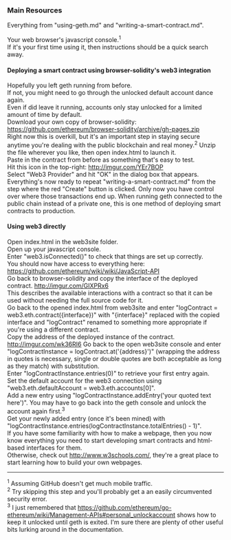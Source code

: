 ### Main Resources

Everything from "using-geth.md" and "writing-a-smart-contract.md".

Your web browser's javascript console.<sup>1</sup>  
If it's your first time using it, then instructions should be a quick search away.


#### Deploying a smart contract using browser-solidity's web3 integration

Hopefully you left geth running from before.  
If not, you might need to go through the unlocked default account dance again.  
Even if did leave it running, accounts only stay unlocked for a limited amount of time by default.  
Download your own copy of browser-solidity: https://github.com/ethereum/browser-solidity/archive/gh-pages.zip  
Right now this is overkill, but it's an important step in staying secure anytime you're dealing with the public blockchain and real money.<sup>2</sup>
Unzip the file wherever you like, then open index.html to launch it.  
Paste in the contract from before as something that's easy to test.  
Hit this icon in the top-right: http://imgur.com/YEr7BOP  
Select "Web3 Provider" and hit "OK" in the dialog box that appears.  
Everything's now ready to repeat "writing-a-smart-contract.md" from the step where the red "Create" button is clicked. Only now you have control over where those transactions end up. When running geth connected to the public chain instead of a private one, this is one method of deploying smart contracts to production.

#### Using web3 directly

Open index.html in the web3site folder.  
Open up your javascript console.  
Enter "web3.isConnected()" to check that things are set up correctly.  
You should now have access to everything here: https://github.com/ethereum/wiki/wiki/JavaScript-API  
Go back to browser-solidity and copy the interface of the deployed contract.  http://imgur.com/GIXPRx6  
This describes the available interactions with a contract so that it can be used without needing the full source code for it.  
Go back to the opened index.html from web3site and enter "logContract = web3.eth.contract({interface})" with "{interface}" replaced with the copied interface and "logContract" renamed to something more appropriate if you're using a different contract.  
Copy the address of the deployed instance of the contract. http://imgur.com/wk36RI6
Go back to the open web3site console and enter "logContractInstance = logContract.at('{address}')" (wrapping the address in quotes is necessary, single or double quotes are both acceptable as long as they match) with substitution.  
Enter "logContractInstance.entries(0)" to retrieve your first entry again.  
Set the default account for the web3 connection using "web3.eth.defaultAccount = web3.eth.accounts[0]".  
Add a new entry using "logContractInstance.addEntry('your quoted text here')". You may have to go back into the geth console and unlock the account again first.<sup>3</sup>  
Get your newly added entry (once it's been mined) with "logContractInstance.entries(logContractInstance.totalEntries() - 1)".  
If you have some familiarity with how to make a webpage, then you now know everything you need to start developing smart contracts and html-based interfaces for them.  
Otherwise, check out http://www.w3schools.com/, they're a great place to start learning how to build your own webpages.

---

<sup>1</sup> Assuming GitHub doesn't get much mobile traffic.  
<sup>2</sup> Try skipping this step and you'll probably get a an easily circumvented security error.  
<sup>3</sup> I just remembered that https://github.com/ethereum/go-ethereum/wiki/Management-APIs#personal_unlockaccount shows how to keep it unlocked until geth is exited. I'm sure there are plenty of other useful bits lurking around in the documentation.

